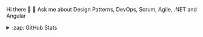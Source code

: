 Hi there 👋
💬 Ask me about Design Patterns, DevOps, Scrum, Agile, .NET and Angular


<details>
  <summary>:zap: GitHub Stats</summary>
  <img align="left" alt="nirzaf's GitHub Stats" src="https://github-readme-stats.codestackr.vercel.app/api?username=nirzaf&show_icons=true&hide_border=true" />

</details>